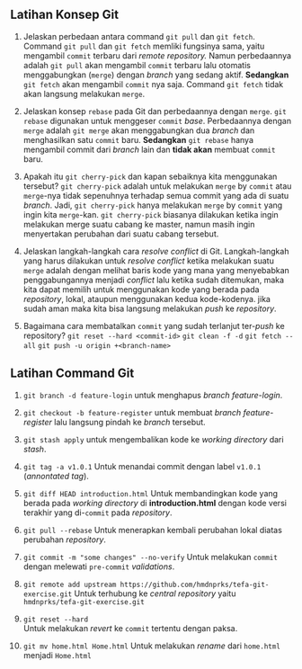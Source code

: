 ## Latihan Konsep Git
1. Jelaskan perbedaan antara command  `git pull`  dan  `git fetch`.
Command `git pull` dan `git fetch` memliki fungsinya sama, yaitu mengambil `commit` terbaru dari *remote repository.* Namun perbedaannya adalah `git pull` akan mengambil `commit` terbaru lalu otomatis menggabungkan (`merge`) dengan *branch* yang sedang aktif. **Sedangkan** `git fetch` akan mengambil `commit` nya saja. Command `git fetch` tidak akan langsung melakukan `merge`.

2. Jelaskan konsep  `rebase`  pada Git dan perbedaannya dengan  `merge`.
`git rebase` digunakan untuk menggeser `commit` *base*. Perbedaannya dengan `merge` adalah `git merge` akan menggabungkan dua *branch* dan menghasilkan satu `commit` baru. **Sedangkan** `git rebase` hanya mengambil commit dari *branch* lain dan **tidak akan** membuat `commit` baru.

3. Apakah itu  `git cherry-pick`  dan kapan sebaiknya kita menggunakan tersebut?
`git cherry-pick` adalah untuk melakukan `merge` by `commit` atau `merge`-nya tidak sepenuhnya terhadap semua commit yang ada di suatu *branch*. Jadi, `git cherry-pick` hanya melakukan `merge` by `commit` yang ingin kita `merge`-kan. 
`git cherry-pick` biasanya dilakukan ketika ingin melakukan merge suatu cabang ke master, namun masih ingin menyertakan perubahan dari suatu cabang tersebut. 

4. Jelaskan langkah-langkah cara  _resolve conflict_  di Git.
Langkah-langkah yang harus dilakukan untuk *resolve conflict* ketika melakukan suatu `merge` adalah dengan melihat baris kode yang mana yang menyebabkan penggabungannya menjadi *conflict* lalu ketika sudah ditemukan, maka kita dapat memilih untuk menggunakan kode yang berada pada *repository*, lokal, ataupun menggunakan kedua kode-kodenya. jika sudah aman maka kita bisa langsung melakukan *push* ke *repository*.

5. Bagaimana cara membatalkan  `commit`  yang sudah terlanjut ter-_push_  ke repository?
`git reset --hard <commit-id>`
`git clean -f -d`
`git fetch --all`
`git push -u origin +<branch-name>`


## Latihan Command Git
1. `git branch -d feature-login`
untuk menghapus *branch feature-login*.

2. `git checkout -b feature-register`
untuk membuat *branch feature-register* lalu langsung pindah ke *branch* tersebut.

3. `git stash apply`
untuk mengembalikan kode ke *working directory* dari *stash*.

4. `git tag -a v1.0.1`
Untuk menandai commit dengan label `v1.0.1` (*annontated tag*).

5. `git diff HEAD introduction.html`
Untuk membandingkan kode yang berada pada *working directory* di **introduction.html** dengan kode versi terakhir yang di-`commit` pada *repository*.

6. `git pull --rebase`
Untuk menerapkan kembali perubahan lokal diatas perubahan *repository*.

7. `git commit -m "some changes" --no-verify`
Untuk melakukan `commit` dengan melewati `pre-commit` *validations*.

8. `git remote add upstream https://github.com/hmdnprks/tefa-git-exercise.git`
Untuk terhubung ke *central repository* yaitu `hmdnprks/tefa-git-exercise.git`

10. `git reset --hard`  
Untuk melakukan *revert* ke `commit` tertentu dengan paksa.

11. `git mv home.html Home.html`
Untuk melakukan *rename* dari `home.html` menjadi `Home.html`